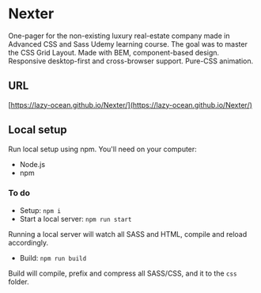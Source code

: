 # Nexter
One-pager for the non-existing luxury real-estate company made in Advanced CSS and Sass Udemy learning course. The goal was to master the CSS Grid Layout.
Made with BEM, component-based design. Responsive desktop-first and cross-browser support. Pure-CSS animation.

##  URL
[https://lazy-ocean.github.io/Nexter/](https://lazy-ocean.github.io/Nexter/)
##  Local setup
Run local setup using npm.
You'll need on your computer:
- Node.js
- npm
### To do
- Setup: `npm i`
- Start a local server: `npm run start`

Running a local server will watch all SASS and HTML, compile and reload accordingly.
- Build: `npm run build`

Build will compile, prefix and compress all SASS/CSS, and it to the `css` folder.
